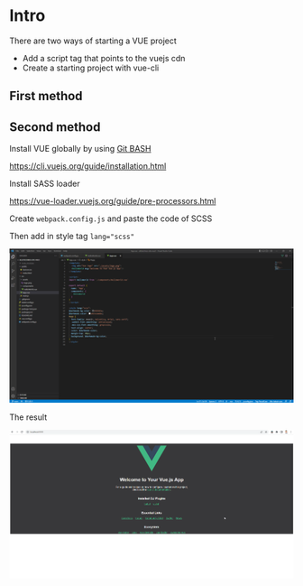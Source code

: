 # Intro

There are two ways of starting a VUE project

* Add a script tag that points to the vuejs cdn
* Create a starting project with vue-cli

## First method

## Second method

Install VUE globally by using [Git BASH](https://github.com/vuejs/vue-cli/issues/3424#issuecomment-1155131323)

https://cli.vuejs.org/guide/installation.html

Install SASS loader

https://vue-loader.vuejs.org/guide/pre-processors.html

Create `webpack.config.js` and paste the code of SCSS

Then add in style tag `lang="scss"`

![](j4FieG6ve1.png)

The result

![](0gUifOdjKs.png)
